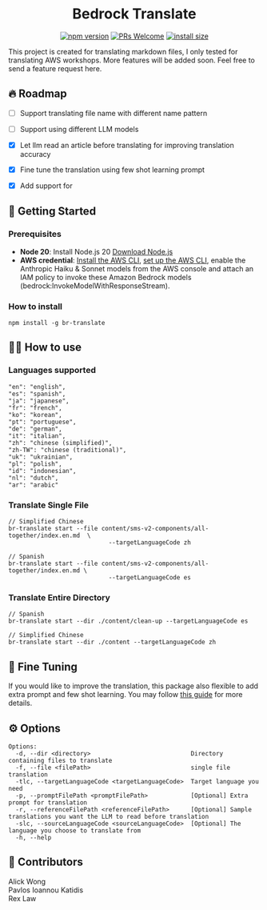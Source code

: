 <div align="center">
    
# Bedrock Translate

[![npm version](https://badge.fury.io/js/bedrock-translate.svg)](https://badge.fury.io/js/bedrock-translate)
[![PRs Welcome](https://img.shields.io/badge/PRs-welcome-brightgreen.svg?style=flat-square)](https://makeapullrequest.com)
[![install size](https://packagephobia.com/badge?p=bedrock-translate)](https://packagephobia.com/result?p=bedrock-translate)

</div>

This project is created for translating markdown files, I only tested for translating AWS workshops. More features will
be added soon. Feel free to send a feature request here.

## 🔥 Roadmap
- [ ] Support translating file name with different name pattern
- [ ] Support using different LLM models
- [x] Let llm read an article before translating for improving translation accuracy
- [x] Fine tune the translation using few shot learning prompt
- [x] Add support for 


## 👋 Getting Started

### Prerequisites

* **Node 20**: Install Node.js 20 [Download Node.js](https://nodejs.org/en/download/package-manager/current)
* **AWS credential**: [Install the AWS CLI](https://docs.aws.amazon.com/cli/latest/userguide/getting-started-install.html), [set up the AWS CLI](https://docs.aws.amazon.com/cli/latest/userguide/getting-started-quickstart.html), enable the Anthropic Haiku & Sonnet models from the AWS console and attach an IAM policy to invoke these Amazon Bedrock models (bedrock:InvokeModelWithResponseStream).

### How to install
```
npm install -g br-translate
```

## 🧑‍💻 How to use

### Languages supported
```
"en": "english",
"es": "spanish",
"ja": "japanese",
"fr": "french",
"ko": "korean",
"pt": "portuguese",
"de": "german",
"it": "italian",
"zh": "chinese (simplified)",
"zh-TW": "chinese (traditional)",
"uk": "ukrainian",
"pl": "polish",
"id": "indonesian",
"nl": "dutch",
"ar": "arabic"
```

### Translate Single File

```
// Simplified Chinese
br-translate start --file content/sms-v2-components/all-together/index.en.md  \
                            --targetLanguageCode zh

// Spanish
br-translate start --file content/sms-v2-components/all-together/index.en.md \
                            --targetLanguageCode es
```

### Translate Entire Directory
```
// Spanish
br-translate start --dir ./content/clean-up --targetLanguageCode es
     
// Simplified Chinese
br-translate start --dir ./content --targetLanguageCode zh 
```

## 🔧 Fine Tuning
If you would like to improve the translation, this package also flexible to add extra prompt and few shot learning. You may follow [this guide](../docs/fine-tune.md) for more details.


## ⚙️ Options
```
Options:
  -d, --dir <directory>                            Directory containing files to translate
  -f, --file <filePath>                            single file translation
  -tlc, --targetLanguageCode <targetLanguageCode>  Target language you need
  -p, --promptFilePath <promptFilePath>            [Optional] Extra prompt for translation
  -r, --referenceFilePath <referenceFilePath>      [Optional] Sample translations you want the LLM to read before translation
  -slc, --sourceLanguageCode <sourceLanguageCode>  [Optional] The language you choose to translate from
  -h, --help   
```

## 🤝 Contributors
Alick Wong<br/>
Pavlos Ioannou Katidis<br/>
Rex Law



